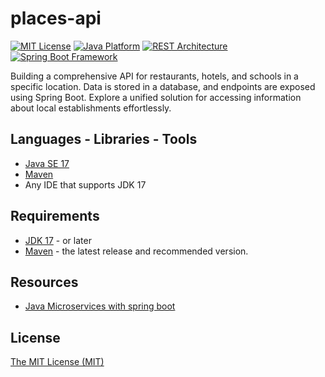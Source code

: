# places-api

[![MIT License](https://img.shields.io/badge/license-MIT%20License-green.svg)](https://github.com/SolangeUG/restful-microservices/blob/master/LICENSE)
[![Java Platform](https://img.shields.io/badge/platform-Java-blue.svg)](https://docs.oracle.com/en/java/)
[![REST Architecture](https://img.shields.io/badge/architecture-REST-5DADE2.svg)](http://www.vogella.com/tutorials/REST/article.html)
[![Spring Boot Framework](https://img.shields.io/badge/framework-Spring%20Boot-brightgreen.svg)](https://projects.spring.io/spring-boot/)


Building a comprehensive API for restaurants, hotels, and schools in a specific location. Data is stored in a database, and endpoints are exposed using Spring Boot. Explore a unified solution for accessing information about local establishments effortlessly.



## Languages - Libraries - Tools

- [Java SE 17](https://docs.oracle.com/en/java/javase/17/)
- [Maven](https://maven.apache.org/what-is-maven.html)
- Any IDE that supports JDK 17

## Requirements

- [JDK 17](http://www.oracle.com/technetwork/java/javase/downloads/jdk8-downloads-2133151.html)  - or later
- [Maven](https://maven.apache.org/download.cgi) - the latest release and recommended version.


## Resources

- [Java Microservices with spring boot](https://spring.io/microservices/)



## License

[The MIT License (MIT)](https://opensource.org/licenses/MIT)
